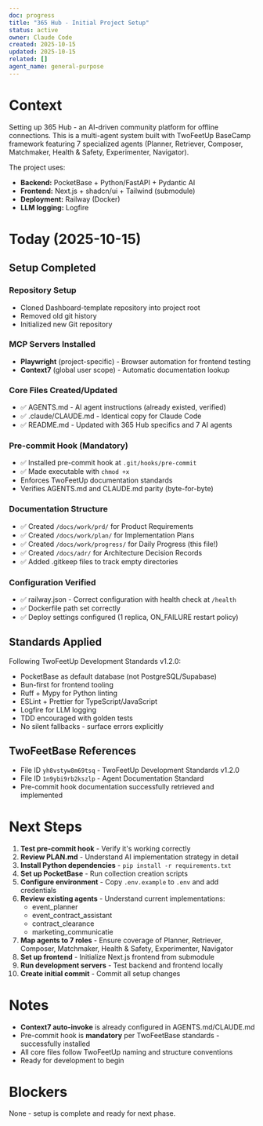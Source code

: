 ```yaml
---
doc: progress
title: "365 Hub - Initial Project Setup"
status: active
owner: Claude Code
created: 2025-10-15
updated: 2025-10-15
related: []
agent_name: general-purpose
---
```


# Context

Setting up 365 Hub - an AI-driven community platform for offline connections. This is a multi-agent system built with TwoFeetUp BaseCamp framework featuring 7 specialized agents (Planner, Retriever, Composer, Matchmaker, Health & Safety, Experimenter, Navigator).

The project uses:
- **Backend:** PocketBase + Python/FastAPI + Pydantic AI
- **Frontend:** Next.js + shadcn/ui + Tailwind (submodule)
- **Deployment:** Railway (Docker)
- **LLM logging:** Logfire

# Today (2025-10-15)

## Setup Completed

### Repository Setup
- Cloned Dashboard-template repository into project root
- Removed old git history
- Initialized new Git repository

### MCP Servers Installed
- **Playwright** (project-specific) - Browser automation for frontend testing
- **Context7** (global user scope) - Automatic documentation lookup

### Core Files Created/Updated
- ✅ AGENTS.md - AI agent instructions (already existed, verified)
- ✅ .claude/CLAUDE.md - Identical copy for Claude Code
- ✅ README.md - Updated with 365 Hub specifics and 7 AI agents

### Pre-commit Hook (Mandatory)
- ✅ Installed pre-commit hook at `.git/hooks/pre-commit`
- ✅ Made executable with `chmod +x`
- Enforces TwoFeetUp documentation standards
- Verifies AGENTS.md and CLAUDE.md parity (byte-for-byte)

### Documentation Structure
- ✅ Created `/docs/work/prd/` for Product Requirements
- ✅ Created `/docs/work/plan/` for Implementation Plans
- ✅ Created `/docs/work/progress/` for Daily Progress (this file!)
- ✅ Created `/docs/adr/` for Architecture Decision Records
- ✅ Added .gitkeep files to track empty directories

### Configuration Verified
- ✅ railway.json - Correct configuration with health check at `/health`
- ✅ Dockerfile path set correctly
- ✅ Deploy settings configured (1 replica, ON_FAILURE restart policy)

## Standards Applied

Following TwoFeetUp Development Standards v1.2.0:
- PocketBase as default database (not PostgreSQL/Supabase)
- Bun-first for frontend tooling
- Ruff + Mypy for Python linting
- ESLint + Prettier for TypeScript/JavaScript
- Logfire for LLM logging
- TDD encouraged with golden tests
- No silent fallbacks - surface errors explicitly

## TwoFeetBase References

- File ID `yh8vstyw8m69tsq` - TwoFeetUp Development Standards v1.2.0
- File ID `1n9ybi9rb2kszlp` - Agent Documentation Standard
- Pre-commit hook documentation successfully retrieved and implemented

# Next Steps

1. **Test pre-commit hook** - Verify it's working correctly
2. **Review PLAN.md** - Understand AI implementation strategy in detail
3. **Install Python dependencies** - `pip install -r requirements.txt`
4. **Set up PocketBase** - Run collection creation scripts
5. **Configure environment** - Copy `.env.example` to `.env` and add credentials
6. **Review existing agents** - Understand current implementations:
   - event_planner
   - event_contract_assistant
   - contract_clearance
   - marketing_communicatie
7. **Map agents to 7 roles** - Ensure coverage of Planner, Retriever, Composer, Matchmaker, Health & Safety, Experimenter, Navigator
8. **Set up frontend** - Initialize Next.js frontend from submodule
9. **Run development servers** - Test backend and frontend locally
10. **Create initial commit** - Commit all setup changes

# Notes

- **Context7 auto-invoke** is already configured in AGENTS.md/CLAUDE.md
- Pre-commit hook is **mandatory** per TwoFeetBase standards - successfully installed
- All core files follow TwoFeetUp naming and structure conventions
- Ready for development to begin

# Blockers

None - setup is complete and ready for next phase.
